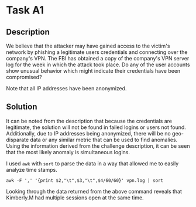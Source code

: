# Task A1

## Description

We believe that the attacker may have gained access to the victim's network by phishing a legitimate users credentials and connecting over the company's VPN. The FBI has obtained a copy of the company's VPN server log for the week in which the attack took place. Do any of the user accounts show unusual behavior which might indicate their credentials have been compromised?

Note that all IP addresses have been anonymized.

## Solution

It can be noted from the description that because the credentials are legitimate, the solution will not be found in failed logins or users not found. Additionally, due to IP addresses being anonymized, there will be no geo-disparate data or any similar metric that can be used to find anomalies. Using the information derived from the challenge description, it can be seen that the most likely anomaly is simultaneous logins.

I used `awk` with `sort` to parse the data in a way that allowed me to easily analyze time stamps.

`awk -F ',' '{print $2,"\t",$3,"\t",$4/60/60}' vpn.log | sort`

Looking through the data returned from the above command reveals that Kimberly.M had multiple sessions open at the same time.

